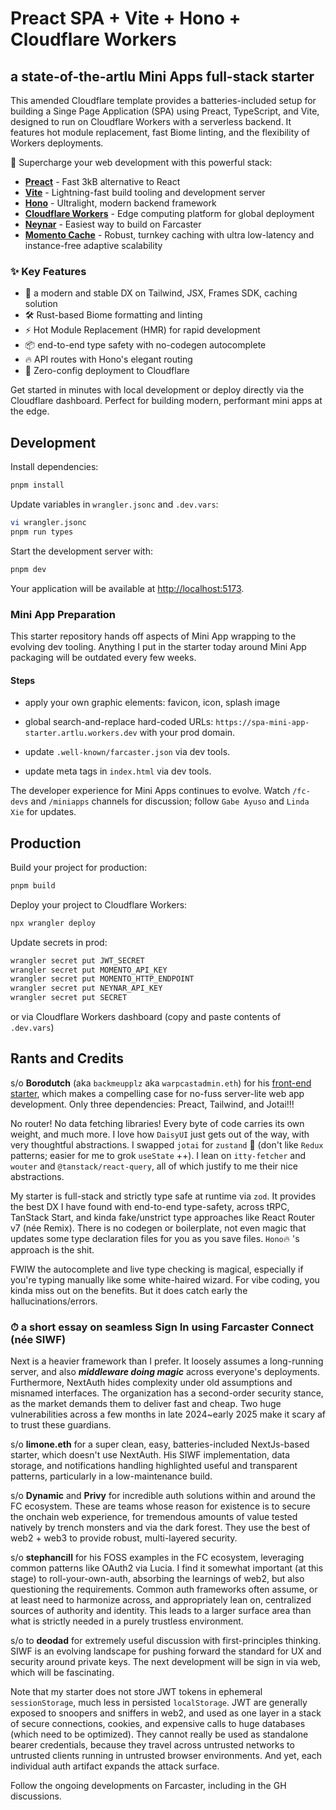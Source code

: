# Preact SPA + Vite + Hono + Cloudflare Workers

## a state-of-the-artlu Mini Apps full-stack starter

This amended Cloudflare template provides a batteries-included setup for building a Singe Page Application (SPA) using Preact, TypeScript, and Vite, designed to run on Cloudflare Workers with a serverless backend. It features hot module replacement, fast Biome linting, and the flexibility of Workers deployments.

<!-- dash-content-start -->

🚀 Supercharge your web development with this powerful stack:

* [**Preact**](https://preactjs.com/) - Fast 3kB alternative to React
* [**Vite**](https://vite.dev/) - Lightning-fast build tooling and development server
* [**Hono**](https://hono.dev/) - Ultralight, modern backend framework
* [**Cloudflare Workers**](https://developers.cloudflare.com/workers/) - Edge computing platform for global deployment
* [**Neynar**](https://neynar.com/) - Easiest way to build on Farcaster
* [**Momento Cache**](https://gomomento.com/) - Robust, turnkey caching with ultra low-latency and instance-free adaptive scalability

### ✨ Key Features

* 🎯 a modern and stable DX on Tailwind, JSX, Frames SDK, caching solution
* 🛠️ Rust-based Biome formatting and linting
* ⚡ Hot Module Replacement (HMR) for rapid development
* 📦 end-to-end type safety with no-codegen autocomplete
* 🔥 API routes with Hono's elegant routing
* 🔄 Zero-config deployment to Cloudflare

Get started in minutes with local development or deploy directly via the Cloudflare dashboard. Perfect for building modern, performant mini apps at the edge.

<!-- dash-content-end -->

## Development

Install dependencies:

```bash
pnpm install
```

Update variables in `wrangler.jsonc` and `.dev.vars`:

```bash
vi wrangler.jsonc
pnpm run types
```

Start the development server with:

```bash
pnpm dev
```

Your application will be available at [http://localhost:5173](http://localhost:5173).

### Mini App Preparation

This starter repository hands off aspects of Mini App wrapping to the evolving dev tooling. Anything I put in the starter today around Mini App packaging will be outdated every few weeks.

#### Steps

* apply your own graphic elements: favicon, icon, splash image

* global search-and-replace hard-coded URLs: `https://spa-mini-app-starter.artlu.workers.dev` with your prod domain.

* update `.well-known/farcaster.json` via dev tools.

* update meta tags in `index.html` via dev tools.

The developer experience for Mini Apps continues to evolve. Watch `/fc-devs` and `/miniapps` channels for discussion; follow `Gabe Ayuso` and `Linda Xie` for updates.

## Production

Build your project for production:

```bash
pnpm build
```

Deploy your project to Cloudflare Workers:

```bash
npx wrangler deploy
```

Update secrets in prod:

```bash
wrangler secret put JWT_SECRET
wrangler secret put MOMENTO_API_KEY
wrangler secret put MOMENTO_HTTP_ENDPOINT
wrangler secret put NEYNAR_API_KEY
wrangler secret put SECRET

```

or via Cloudflare Workers dashboard (copy and paste contents of `.dev.vars`)

## Rants and Credits

s/o **Borodutch** (aka `backmeupplz` aka `warpcastadmin.eth`) for his [front-end starter](https://github.com/Borodutch/frontend-starter), which makes a compelling case for no-fuss server-lite web app development. Only three dependencies: Preact, Tailwind, and Jotai!!!

 No router! No data fetching libraries! Every byte of code carries its own weight, and much more. I love how `DaisyUI` just gets out of the way, with very thoughtful abstractions. I swapped `jotai` for `zustand` 🐻 (don't like `Redux` patterns; easier for me to grok `useState` ++). I lean on `itty-fetcher` and `wouter` and `@tanstack/react-query`, all of which justify to me their nice abstractions.

My starter is full-stack and strictly type safe at runtime via `zod`. It provides the best DX I have found with end-to-end type-safety, across tRPC, TanStack Start, and kinda fake/unstrict type approaches like React Router v7 (née Remix). There is no codegen or boilerplate, not even magic that updates some type declaration files for you as you save files. `Hono`🔥 's approach is the shit.

FWIW the autocomplete and live type checking is magical, especially if you're typing manually like some white-haired wizard. For vibe coding, you kinda miss out on the benefits. But it does catch early the hallucinations/errors.

### ⏱ a short essay on seamless Sign In using Farcaster Connect (née SIWF)

Next is a heavier framework than I prefer. It loosely assumes a long-running server, and also ***middleware doing magic*** across everyone's deployments. Furthermore, NextAuth hides complexity under old assumptions and misnamed interfaces. The organization has a second-order security stance, as the market demands them to deliver fast and cheap. Two huge vulnerabilities across a few months in late 2024~early 2025 make it scary af to trust these guardians.

s/o **limone.eth** for a super clean, easy, batteries-included NextJs-based starter, which doesn't use NextAuth. His SIWF implementation, data storage, and notifications handling highlighted useful and transparent patterns, particularly in a low-maintenance build.

s/o **Dynamic** and **Privy** for incredible auth solutions within and around the FC ecosystem. These are teams whose reason for existence is to secure the onchain web experience, for tremendous amounts of value tested natively by trench monsters and via the dark forest. They use the best of web2 + web3 to provide robust, multi-layered security.

s/o **stephancill** for his FOSS examples in the FC ecosystem, leveraging common patterns like OAuth2 via Lucia. I find it somewhat important (at this stage) to roll-your-own-auth, absorbing the learnings of web2, but also questioning the requirements. Common auth frameworks often assume, or at least need to harmonize across, and appropriately lean on, centralized sources of authority and identity. This leads to a larger surface area than what is strictly needed in a purely trustless environment.

s/o to **deodad** for extremely useful discussion with first-principles thinking. SIWF is an evolving landscape for pushing forward the standard for UX and security around private keys. The next development will be sign in via web, which will be fascinating.

Note that my starter does not store JWT tokens in ephemeral `sessionStorage`, much less in persisted `localStorage`. JWT are generally exposed to snoopers and sniffers in web2, and used as one layer in a stack of secure connections, cookies, and expensive calls to huge databases (which need to be optimized). They cannot really be used as standalone bearer credentials, because they travel across untrusted networks to untrusted clients running in untrusted browser environments. And yet, each individual auth artifact expands the attack surface.

Follow the ongoing developments on Farcaster, including in the GH discussions.
